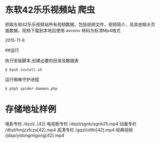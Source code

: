 
# 东软42乐乐视频站 爬虫
抓取东软42乐乐视频站所有视频数据，包括视频文件，视频简介，及其他相关页面数据，视频下载到本地后使用 avconv 转码为标清Mp4格式

2015-11-8

##运行

执行安装脚本,创建必要的目录及数据表
```
$ bash install.sh
```

运行蜘蛛守护进程
```
$ php5 spider-daemon.php
```

# 存储地址样例

电影专栏	/dyzl/..[42]
电视剧专栏	/dsjzl/sgnb/sgnb25.mp4
动画专栏	/dhzl/hmjzzfczx[42].mp4
高清专栏	/gqzl/xltfn[42].mp4
经典视频	/jdsp/yidongmigong[42].mp4


